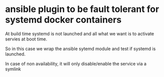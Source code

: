 # ansible plugin to be fault tolerant for systemd docker containers

At build time systemd is not launched and all what we want is to
activate servies at boot time.

So in this case we wrap the ansible sytemd module and test
if systemd is launched.

In case of non availability, it will only disable/enable the service
via a symlink


